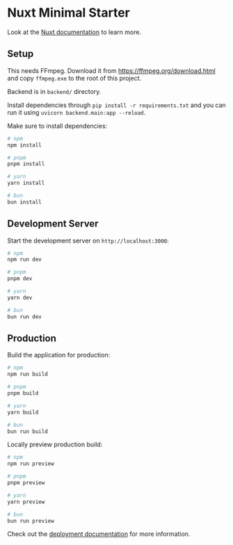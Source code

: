 # Nuxt Minimal Starter

Look at the [Nuxt documentation](https://nuxt.com/docs/getting-started/introduction) to learn more.

## Setup

This needs FFmpeg. Download it from https://ffmpeg.org/download.html and copy `ffmpeg.exe` to the root of this project.

Backend is in `backend/` directory.

Install dependencies through `pip install -r requirements.txt` and you can run it using `uvicorn backend.main:app --reload`.

Make sure to install dependencies:

```bash
# npm
npm install

# pnpm
pnpm install

# yarn
yarn install

# bun
bun install
```

## Development Server

Start the development server on `http://localhost:3000`:

```bash
# npm
npm run dev

# pnpm
pnpm dev

# yarn
yarn dev

# bun
bun run dev
```

## Production

Build the application for production:

```bash
# npm
npm run build

# pnpm
pnpm build

# yarn
yarn build

# bun
bun run build
```

Locally preview production build:

```bash
# npm
npm run preview

# pnpm
pnpm preview

# yarn
yarn preview

# bun
bun run preview
```

Check out the [deployment documentation](https://nuxt.com/docs/getting-started/deployment) for more information.

